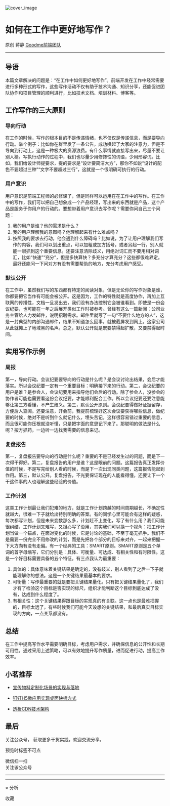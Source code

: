 ![cover_image](https://mmbiz.qpic.cn/sz_mmbiz_jpg/TpB2QHJbiaicGpZDJ65jsDgqIrhFZiadoNLibvQMQmic3k7pahwjxsxoxCOXye4bGIPfhSMVvYUMicXkt0vWgX2ictMBA/0?wx_fmt=jpeg)

#  如何在工作中更好地写作？

原创  蒋静  [ Goodme前端团队 ](javascript:void\(0\);)

__ _ _ _ _

##  导语

本篇文章解决的问题是：“在工作中如何更好地写作”。前端开发在工作中经常需要进行多种形式的写作，这些写作活动不仅有助于技术沟通、知识分享，还能促进团队协作和项目管理的顺利进行，比如技术文档、培训材料、博客等。

##  工作写作的三大原则

###  导向行动

在工作的时候，写作的根本目的不是传递情绪，也不仅仅是传递信息，而是要导向行动。举个例子：比如你在群里发了一条公告，成功唤起了大家的注意力，但是不导向到行动上，这是一种极大的资源浪费。有什么事情就直接写出来，尽量不要让别人猜。写执行动作的过程中，我们也尽量少用修饰性的词语，少用形容词。比如，我们给设计师提要求，提的要求是“设计要简洁大方”，那你不如说“设计的配色不要超过三种”“文字不要超过三行”，这就是一个很明确可执行的行动。

###  用户意识

用户意识是前端工程师的必修课了，但是同样可以运用在在工作中的写作。在工作中的写作，我们可以把自己想象成一个产品经理，写出来的东西就是产品，这个产品是服务于你用户的行动的。要想带着用户意识去写作呢？需要你问自己三个问题：

  1. 我的用户是谁？他的需求是什么？ 
  2. 我的用户理解我的意图吗？他理解起来有什么难点吗？ 
  3. 按照我的要求去行动，他会遇到什么障碍吗？比如说，为了让用户理解我们写作的内容，我们可以划出重点，可以加粗或加方括号，或者另起一行，别人就能一眼抓到这个重要信息。还要注意清除歧义，用绝对词汇而不要用相对词汇，比如“快速”“充分”，但是多快算快？多充分才算充分？这些都很难界定。最好还能问一下问对方有没有需要帮助的地方，充分考虑用户感受。 

###  默认公开

在工作中，虽然我们写的东西都有特定的阅读对象，但是无论你的写作对象是谁，你都要把它当作有可能会被公开。这是因为，工作的特性就是高度协作，再加上互联网的传播性，文档一旦发出去，我们没有办法控制它会被谁看到。即使是一份会议纪要，也可能在一年之后展开类似工作时被参考。曾经有这么一篇新闻：公司业务主管给人力发邮件，说明招聘需求。邮件里就写了一句“不要什么地方的人”，这是一封典型的内部沟通邮件，结果不知道怎么回事，就被截屏发到网上。这家公司从此就摊上了地域黑的名声。总之，默认公开就是既要禁得起扩散，又要禁得起时间。

##  实用写作示例

###  周报

第一，导向行动。会议纪要要导向的行动是什么呢？是会议讨论出结果，会后才能落实。所以会议纪要一定有一个重要目标：明确接下来的行动。第二，会议纪要的用户是谁？是参会人，会议纪要用来指导他们会后的行动。除了参会人，没参会的协作者可能也需要看这份会议纪要，才能顺利配合工作。所以会议纪要还要注意能够让第三方看懂，不产生歧义。第三，默认公开原则。会议纪要得做好证据留存，方便后人查阅。还要注意，开会前，我提前梳理好这次会议要获得哪些信息，做纪要的时候，绝对不是听到什么就记什么，埋头苦记，这样很容易错过重要的信息，而且很可能你压根就没听懂，只是把字面的意思记下来了。那聪明的做法是什么呢？按方抓药，一边听一边找我需要的信息来记。

###  复盘报告

第一，复盘报告要导向的行动是什么呢？重要的不是已经发生过的问题，而是下一次得干得好。第二，复盘报告的用户是谁？这是眼前的问题。这篇报告真正发挥价值的时候，不是写完给别人看的时候，而是下一次出现同类问题，这篇报告能起到作用。第三，默认公开。复盘报告，不光要保证现在的人能看得懂，还要让下一个干这件事的人也理解这些经验的价值。

###  工作计划

这类工作计划最让我们犯难的地方，就是工作计划跨越的时间周期越长，不确定性就越大，很难一下子就给出特别明确的答案。有的同学心里可能会有这样的疑惑，每次都写计划，但是未来变数那么多，计划赶不上变化，写了有什么用？我们可能很纠结，工作计划又难写，又担心写了没用，其实我们可以换一个视角：把工作计划当做一个锚点，在面对变化的时候，它是讨论的基础，不至于毫无抓手。我们不是需要一份完全不用修改的计划，而是先把各个部分的目标来对齐，一起来把握一下大方向有没有走偏。有一个经典的工具：SMART原则。SMART原则是五个单词的首字母缩写，它们分别是：具体、可衡量、可达成、有相关性和有时限性。这是一个好目标需要具备的五个特征。有三点我认为最重要：

  1. 具体的：具体意味着关键结果是确定的，没有歧义，别人看到了之后一下子就能理解你的想法。这是一个关键结果最基本的要求。 
  2. 可衡量：写作最重要的就是要把关键结果量化。只有把关键结果量化了，我们才有了检验这个目标是否实现的标尺，组织才能判断这个目标到底达成了没有，达成到什么程度了。 
  3. 有相关性：这个关键结果得跟目标的实现真的有关联。这一点也是最难把握的，目标太远了，有些时候我们可能今天设想的关键结果，和最后真实目标实现的方向，一点关系都没有。 

##  总结

在工作中提高写作水平需要明确目标，考虑用户需求，并确保信息的公开性和长期可用性。通过采用上述策略，可以有效地提升写作质量，进而促进行动，提高工作效率。

##  小茗推荐

  * [ 宣传物料定制化场景的实现与落地 ](http://mp.weixin.qq.com/s?__biz=Mzg4OTkwMTY3Mg==&mid=2247486037&idx=1&sn=44b1b8623c49b4a07ec14f2f021471be&chksm=cfe58d52f8920444537b5c061e505475c4de5d7ea8f27680e617f4a81dc5e65ee336d894c6e8&scene=21#wechat_redirect)   

  * [ 钉钉H5微应用实现桌面快捷方式 ](http://mp.weixin.qq.com/s?__biz=Mzg4OTkwMTY3Mg==&mid=2247486015&idx=1&sn=a45b825759776f8b40e6190ac05a4984&chksm=cfe58d38f892042e5606e8aab5442219ac4e5e854d5500871b38993a2b55893b3b2e6a1e62f4&scene=21#wechat_redirect)   

  * [ 透析CDN技术架构 ](http://mp.weixin.qq.com/s?__biz=Mzg4OTkwMTY3Mg==&mid=2247485982&idx=1&sn=aa1e967e8fec6676dfffd4773d4dd974&chksm=cfe58d19f892040f241e1583af98856707dcec033cea4e1456d731f0e4894b9f6d994646a9f1&scene=21#wechat_redirect)

##  最后

关注公众号，  获取更多干货实践，欢迎交流分享。

  

  

  

  

[
](http://mp.weixin.qq.com/s?__biz=Mzg4OTkwMTY3Mg==&mid=2247485982&idx=1&sn=aa1e967e8fec6676dfffd4773d4dd974&chksm=cfe58d19f892040f241e1583af98856707dcec033cea4e1456d731f0e4894b9f6d994646a9f1&scene=21#wechat_redirect)  

预览时标签不可点

微信扫一扫  
关注该公众号





****



****



×  分析

  收藏

